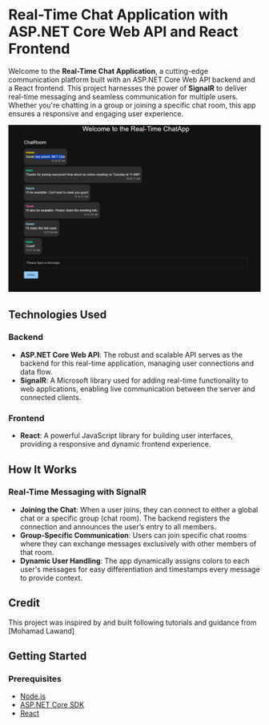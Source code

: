 # Real-Time Chat Application with ASP.NET Core Web API and React Frontend

Welcome to the **Real-Time Chat Application**, a cutting-edge communication platform built with an ASP.NET Core Web API backend and a React frontend. This project harnesses the power of **SignalR** to deliver real-time messaging and seamless communication for multiple users. Whether you're chatting in a group or joining a specific chat room, this app ensures a responsive and engaging user experience.


![Screenshot of Application](/ChatMessages.PNG "Application Screenshot")

## Technologies Used

### Backend
- **ASP.NET Core Web API**: The robust and scalable API serves as the backend for this real-time application, managing user connections and data flow.
- **SignalR**: A Microsoft library used for adding real-time functionality to web applications, enabling live communication between the server and connected clients.

### Frontend
- **React**: A powerful JavaScript library for building user interfaces, providing a responsive and dynamic frontend experience.

## How It Works

### Real-Time Messaging with SignalR
- **Joining the Chat**: When a user joins, they can connect to either a global chat or a specific group (chat room). The backend registers the connection and announces the user’s entry to all members.
- **Group-Specific Communication**: Users can join specific chat rooms where they can exchange messages exclusively with other members of that room.
- **Dynamic User Handling**: The app dynamically assigns colors to each user's messages for easy differentiation and timestamps every message to provide context.
  
## Credit
This project was inspired by and built following tutorials and guidance from [Mohamad Lawand]
## Getting Started

### Prerequisites
- [Node.js](https://nodejs.org)
- [ASP.NET Core SDK](https://dotnet.microsoft.com/download)
- [React](https://reactjs.org)


